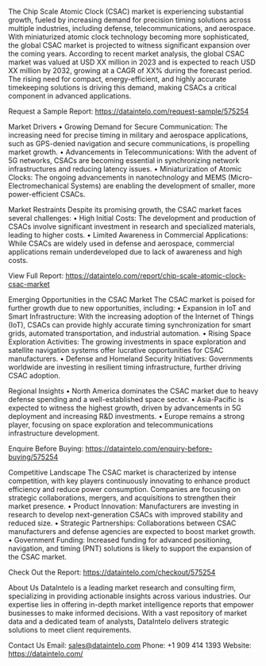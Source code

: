 The Chip Scale Atomic Clock (CSAC) market is experiencing substantial growth, fueled by increasing demand for precision timing solutions across multiple industries, including defense, telecommunications, and aerospace. With miniaturized atomic clock technology becoming more sophisticated, the global CSAC market is projected to witness significant expansion over the coming years.
According to recent market analysis, the global CSAC market was valued at USD XX million in 2023 and is expected to reach USD XX million by 2032, growing at a CAGR of XX% during the forecast period. The rising need for compact, energy-efficient, and highly accurate timekeeping solutions is driving this demand, making CSACs a critical component in advanced applications.

Request a Sample Report: https://dataintelo.com/request-sample/575254

Market Drivers
•	Growing Demand for Secure Communication: The increasing need for precise timing in military and aerospace applications, such as GPS-denied navigation and secure communications, is propelling market growth.
•	Advancements in Telecommunications: With the advent of 5G networks, CSACs are becoming essential in synchronizing network infrastructures and reducing latency issues.
•	Miniaturization of Atomic Clocks: The ongoing advancements in nanotechnology and MEMS (Micro-Electromechanical Systems) are enabling the development of smaller, more power-efficient CSACs.

Market Restraints
Despite its promising growth, the CSAC market faces several challenges:
•	High Initial Costs: The development and production of CSACs involve significant investment in research and specialized materials, leading to higher costs.
•	Limited Awareness in Commercial Applications: While CSACs are widely used in defense and aerospace, commercial applications remain underdeveloped due to lack of awareness and high costs.

View Full Report: https://dataintelo.com/report/chip-scale-atomic-clock-csac-market

Emerging Opportunities in the CSAC Market
The CSAC market is poised for further growth due to new opportunities, including:
•	Expansion in IoT and Smart Infrastructure: With the increasing adoption of the Internet of Things (IoT), CSACs can provide highly accurate timing synchronization for smart grids, automated transportation, and industrial automation.
•	Rising Space Exploration Activities: The growing investments in space exploration and satellite navigation systems offer lucrative opportunities for CSAC manufacturers.
•	Defense and Homeland Security Initiatives: Governments worldwide are investing in resilient timing infrastructure, further driving CSAC adoption.

Regional Insights
•	North America dominates the CSAC market due to heavy defense spending and a well-established space sector.
•	Asia-Pacific is expected to witness the highest growth, driven by advancements in 5G deployment and increasing R&D investments.
•	Europe remains a strong player, focusing on space exploration and telecommunications infrastructure development.

Enquire Before Buying: https://dataintelo.com/enquiry-before-buying/575254

Competitive Landscape
The CSAC market is characterized by intense competition, with key players continuously innovating to enhance product efficiency and reduce power consumption. Companies are focusing on strategic collaborations, mergers, and acquisitions to strengthen their market presence.
•	Product Innovation: Manufacturers are investing in research to develop next-generation CSACs with improved stability and reduced size.
•	Strategic Partnerships: Collaborations between CSAC manufacturers and defense agencies are expected to boost market growth.
•	Government Funding: Increased funding for advanced positioning, navigation, and timing (PNT) solutions is likely to support the expansion of the CSAC market.

Check Out the Report: https://dataintelo.com/checkout/575254

About Us
DataIntelo is a leading market research and consulting firm, specializing in providing actionable insights across various industries. Our expertise lies in offering in-depth market intelligence reports that empower businesses to make informed decisions. With a vast repository of market data and a dedicated team of analysts, DataIntelo delivers strategic solutions to meet client requirements.

Contact Us
Email: sales@dataintelo.com
Phone: +1 909 414 1393
Website: https://dataintelo.com/
